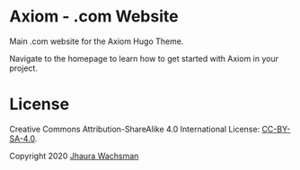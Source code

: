 # Axiom - .com Website

Main .com website for the Axiom Hugo Theme.

Navigate to the homepage to learn how to get started with Axiom in your project.

# License

Creative Commons Attribution-ShareAlike 4.0 International License: [CC-BY-SA-4.0](https://github.com/marketempower/axiomtheme.com/blob/master/LICENSE).

Copyright 2020 [Jhaura Wachsman](https://www.jhaurawachsman.com/)
